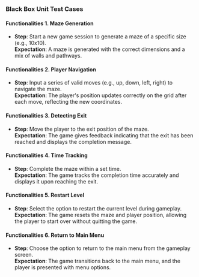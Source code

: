 ### Black Box Unit Test Cases  

#### Functionalities 1. Maze Generation  
- **Step**: Start a new game session to generate a maze of a specific size (e.g., 10x10).  
  **Expectation**: A maze is generated with the correct dimensions and a mix of walls and pathways.  

#### Functionalities 2. Player Navigation  
- **Step**: Input a series of valid moves (e.g., up, down, left, right) to navigate the maze.  
  **Expectation**: The player's position updates correctly on the grid after each move, reflecting the new coordinates.  

#### Functionalities 3. Detecting Exit  
- **Step**: Move the player to the exit position of the maze.  
  **Expectation**: The game gives feedback indicating that the exit has been reached and displays the completion message.  

#### Functionalities 4. Time Tracking  
- **Step**: Complete the maze within a set time.  
  **Expectation**: The game tracks the completion time accurately and displays it upon reaching the exit.  

#### Functionalities 5. Restart Level  
- **Step**: Select the option to restart the current level during gameplay.  
  **Expectation**: The game resets the maze and player position, allowing the player to start over without quitting the game.  

#### Functionalities 6. Return to Main Menu  
- **Step**: Choose the option to return to the main menu from the gameplay screen.  
  **Expectation**: The game transitions back to the main menu, and the player is presented with menu options.  